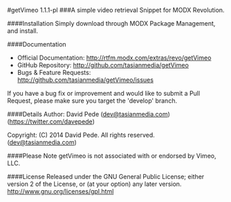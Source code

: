 #getVimeo 1.1.1-pl
###A simple video retrieval Snippet for MODX Revolution.

####Installation
Simply download through MODX Package Management, and install.

####Documentation
- Official Documentation: http://rtfm.modx.com/extras/revo/getVimeo
- GitHub Repository: http://github.com/tasianmedia/getVimeo
- Bugs & Feature Requests: http://github.com/tasianmedia/getVimeo/issues

If you have a bug fix or improvement and would like to submit a Pull Request, please make sure you target the 'develop' branch.

####Details
Author: David Pede (dev@tasianmedia.com) (https://twitter.com/davepede)

Copyright: (C) 2014 David Pede. All rights reserved. (dev@tasianmedia.com)

####Please Note
getVimeo is not associated with or endorsed by Vimeo, LLC.

####License
Released under the GNU General Public License; either version 2 of the License, or (at your option) any later version.
http://www.gnu.org/licenses/gpl.html